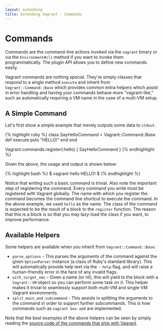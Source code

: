 ```yaml
---
layout: extending
title: Extending Vagrant - Commands
---
```

# Commands

Commands are the command-line actions invoked via the `vagrant`
binary or via the `Environment#cli` method if you want to invoke
them programmatically. The plugin API allows you to define new commands
easily.

Vagrant commands are nothing special. They're simply classes that respond
to a single method `execute` and inherit from `Vagrant::Command::Base`
which provides common extra helpers which assist in error
handling and having your commands behave more "vagrant-like," such as
automatically requiring a VM name in the case of a multi-VM setup.

## A Simple Command

Let's first show a simple example that merely outputs some data to
`stdout`.

{% highlight ruby %}
class SayHelloCommand < Vagrant::Command::Base
  def execute
    puts "HELLO!"
  end
end

Vagrant.commands.register(:hello) { SayHelloCommand }
{% endhighlight %}

Given the above, the usage and output is shown below:

{% highlight bash %}
$ vagrant hello
HELLO!
$
{% endhighlight %}

Notice that writing such a basic command is trivial. Also note the
important step of registering the command. Every command you write must
be registered with Vagrant globally. The name with which you register
the command becomes the command line shortcut to execute the command.
In the above example, we used `hello` as the name. The class of the
command is expected to be the result of a block to the `register`
function. The reason that this is a block is so that you may lazy-load
the class if you want, to improve performance.

## Available Helpers

Some helpers are available when you inherit from `Vagrant::Command::Base`:

* `parse_options` - This parses the arguments of the command against the
  given `OptionParser` instance (a class of Ruby's standard library). This
  will automatically provide help text via the `--help` flag, and will raise
  a human-friendly error in the face of any invalid flags.
* `with_target_vms` - Given a name (or nil), this will yield to the block with
  a `Vagrant::VM` object so you can perform some task on it. This helper makes
  it trivial to seamlessly support both multi-VM and single-VM Vagrant environments.
* `split_main_and_subcommand` - This assists in splitting the arguments to the
  command in order to support further subcommands. This is how commands such as
  `vagrant box add` are implemented.

Note that the best examples of the above helpers can be seen by simply reading
the [source code of the commands that ship with Vagrant](https://github.com/mitchellh/vagrant/tree/master/lib/vagrant/command).
